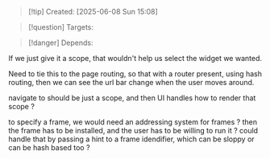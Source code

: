 
>[!tip] Created: [2025-06-08 Sun 15:08]

>[!question] Targets: 

>[!danger] Depends: 

If we just give it a scope, that wouldn't help us select the widget we wanted.

Need to tie this to the page routing, so that with a router present, using hash routing, then we can see the url bar change when the user moves around.

navigate to should be just a scope, and then UI handles how to render that scope ?

to specify a frame, we would need an addressing system for frames ?
then the frame has to be installed, and the user has to be willing to run it ?
could handle that by passing a hint to a frame idendifier, which can be sloppy or can be hash based too ?